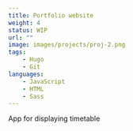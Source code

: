 ```yaml
---
title: Portfolio website
weight: 4
status: WIP
url: ""
image: images/projects/proj-2.png
tags:
    - Hugo
    - Git
languages:
    - JavaScript
    - HTML
    - Sass
---
```

App for displaying timetable